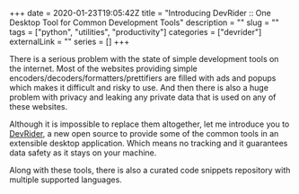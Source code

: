+++ 
date = 2020-01-23T19:05:42Z
title = "Introducing DevRider :: One Desktop Tool for Common Development Tools"
description = ""
slug = "" 
tags = ["python", "utilities", "productivity"]
categories = ["devrider"]
externalLink = ""
series = []
+++

There is a serious problem with the state of simple development tools on the internet. Most of the websites providing simple encoders/decoders/formatters/prettifiers are filled with ads and popups which makes it difficult and risky to use. And then there is also a huge problem with privacy and leaking any private data that is used on any of these websites.

Although it is impossible to replace them altogether, let me introduce you to [DevRider](https://github.com/namuan/dev-rider), a new open source to provide some of the common tools in an extensible desktop application. 
Which means no tracking and it guarantees data safety as it stays on your machine.

Along with these tools, there is also a curated code snippets repository with multiple supported languages. 
